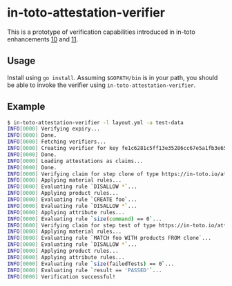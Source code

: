 # in-toto-attestation-verifier

This is a prototype of verification capabilities introduced in in-toto
enhancements [10](https://github.com/in-toto/ITE/pull/49) and
[11](https://github.com/in-toto/ITE/pull/50).

## Usage

Install using `go install`. Assuming `$GOPATH/bin` is in your path, you should
be able to invoke the verifier using `in-toto-attestation-verifier`.

## Example

```bash
$ in-toto-attestation-verifier -l layout.yml -a test-data
INFO[0000] Verifying expiry...
INFO[0000] Done.
INFO[0000] Fetching verifiers...
INFO[0000] Creating verifier for key fe1c6281c5ff13e35286cc67e5a1fb3e6575b840a6c39ca4267d3805eb17288a
INFO[0000] Done.
INFO[0000] Loading attestations as claims...
INFO[0000] Done.
INFO[0000] Verifying claim for step clone of type https://in-toto.io/attestation/link/v0.3 by fe1c6281c5ff13e35286cc67e5a1fb3e6575b840a6c39ca4267d3805eb17288a
INFO[0000] Applying material rules...
INFO[0000] Evaluating rule `DISALLOW *`...
INFO[0000] Applying product rules...
INFO[0000] Evaluating rule `CREATE foo`...
INFO[0000] Evaluating rule `DISALLOW *`...
INFO[0000] Applying attribute rules...
INFO[0000] Evaluating rule `size(command) == 0`...
INFO[0000] Verifying claim for step test of type https://in-toto.io/attestation/test-result/v0.1 by fe1c6281c5ff13e35286cc67e5a1fb3e6575b840a6c39ca4267d3805eb17288a
INFO[0000] Applying material rules...
INFO[0000] Evaluating rule `MATCH foo WITH products FROM clone`...
INFO[0000] Evaluating rule `DISALLOW *`...
INFO[0000] Applying product rules...
INFO[0000] Applying attribute rules...
INFO[0000] Evaluating rule `size(failedTests) == 0`...
INFO[0000] Evaluating rule `result == 'PASSED'`...
INFO[0000] Verification successful!
```
